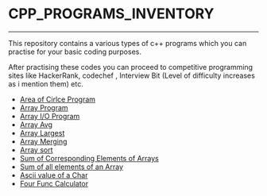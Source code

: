 # CPP_PROGRAMS_INVENTORY
---
This repository contains a various types of c++ programs which you can practise for your basic coding purposes.

After practising these codes you can proceed to competitive programming sites like HackerRank, codechef , Interview Bit (Level of difficulty increases as i mention them) etc.
* [Area of Cirlce Program](https://github.com/SHUBHAMBANSAL001/CPP_PROGRAMS_INVENTORY/blob/master/areaofcircle.cpp)
* [Array Program](https://github.com/SHUBHAMBANSAL001/CPP_PROGRAMS_INVENTORY/blob/master/array.cpp)
* [Array I/O Program](https://github.com/SHUBHAMBANSAL001/CPP_PROGRAMS_INVENTORY/blob/master/array2.cpp)
* [Array Avg](https://github.com/SHUBHAMBANSAL001/CPP_PROGRAMS_INVENTORY/blob/master/array_avg.cpp)
* [Array Largest](https://github.com/SHUBHAMBANSAL001/CPP_PROGRAMS_INVENTORY/blob/master/array_largest.cpp)
* [Array Merging](https://github.com/SHUBHAMBANSAL001/CPP_PROGRAMS_INVENTORY/blob/master/array_merge.cpp)
* [Array sort](https://github.com/SHUBHAMBANSAL001/CPP_PROGRAMS_INVENTORY/blob/master/array_sort.cpp)
* [Sum of Corresponding Elements of Arrays](https://github.com/SHUBHAMBANSAL001/CPP_PROGRAMS_INVENTORY/blob/master/array_sum.cpp)
* [Sum of all elements of an Array](https://github.com/SHUBHAMBANSAL001/CPP_PROGRAMS_INVENTORY/blob/master/arraysum.cpp)
* [Ascii value of a Char](https://github.com/SHUBHAMBANSAL001/CPP_PROGRAMS_INVENTORY/blob/master/ascii.cpp)
* [Four Func Calculator](https://github.com/SHUBHAMBANSAL001/CPP_PROGRAMS_INVENTORY/blob/master/calculator.cpp)



